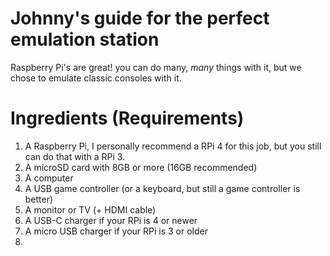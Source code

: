 # Johnny's guide for the perfect emulation station
Raspberry Pi's are great! you can do many, *many* things with it, but we chose to emulate classic consoles with it.

# Ingredients (Requirements)
1. A Raspberry Pi, I personally recommend a RPi 4 for this job, but you still can do that with a RPi 3.
2. A microSD card with 8GB or more (16GB recommended)
3. A computer
4. A USB game controller (or a keyboard, but still a game controller is better)
5. A monitor or TV (+ HDMI cable)
6. A USB-C charger if your RPi is 4 or newer
7. A micro USB charger if your RPi is 3 or older
8. 

